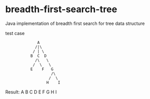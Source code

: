# breadth-first-search-tree
Java implementation of breadth first search for tree data structure

test case

                  A
                 /|\
                / | \ 
               B  C  D
                 /\   \
                /  \   \
               E    F   G
                        /\
                       /  \ 
                      H    I
                     
Result: A B C D E F G H I

